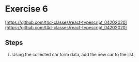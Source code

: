# Exercise 6

[https://github.com/t4d-classes/react-typescript_04202020](https://github.com/t4d-classes/react-typescript_04202020)

## Steps

1. Using the collected car form data, add the new car to the list.